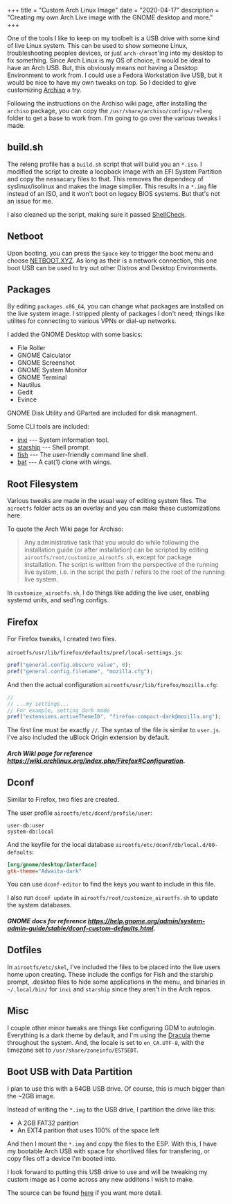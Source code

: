 +++
title = "Custom Arch Linux Image"
date = "2020-04-17"
description = "Creating my own Arch Live image with the GNOME desktop and more."
+++

One of the tools I like to keep on my toolbelt is a USB drive with some kind of live Linux system. This can be used to show someone Linux, troubleshooting peoples devices, or just `arch-chroot`'ing into my desktop to fix something. Since Arch Linux is my OS of choice, it would be ideal to have an Arch USB. But, this obviously means not having a Desktop Environment to work from. I could use a Fedora Workstation live USB, but it would be nice to have my own tweaks on top. So I decided to give customizing [Archiso](https://wiki.archlinux.org/index.php/Archiso) a try.

Following the instructions on the Archiso wiki page, after installing the `archiso` package, you can copy the `/usr/share/archiso/configs/releng` folder to get a base to work from. I'm going to go over the various tweaks I made.

## build.sh

The releng profile has a `build.sh` script that will build you an `*.iso`. I modified the script to create a loopback image with an EFI System Partition and copy the nessacary files to that. This removes the dependecy of syslinux/isolinux and makes the image simplier. This results in a `*.img` file instead of an ISO, and it won't boot on legacy BIOS systems. But that's not an issue for me.

I also cleaned up the script, making sure it passed [ShellCheck](https://github.com/koalaman/shellcheck).

## Netboot

Upon booting, you can press the `Space` key to trigger the boot menu and choose [NETBOOT.XYZ](https://netboot.xyz/). As long as their is a network connection, this one boot USB can be used to try out other Distros and Desktop Environments.

## Packages
By editing `packages.x86_64`, you can change what packages are installed on the live system image. I stripped plenty of packages I don't need; things like utilites for connecting to various VPNs or dial-up networks.

I added the GNOME Desktop with some basics:

+ File Roller
+ GNOME Calculator
+ GNOME Screenshot
+ GNOME System Monitor
+ GNOME Terminal
+ Nautilus
+ Gedit
+ Evince

GNOME Disk Utility and GParted are included for disk managment.

Some CLI tools are included:

+ [inxi](https://github.com/smxi/inxi) --- System information tool.
+ [starship](https://github.com/starship/starship) --- Shell prompt.
+ [fish](https://github.com/fish-shell/fish-shell) --- The user-friendly command line shell.
+ [bat](https://github.com/sharkdp/bat) --- A cat(1) clone with wings.

## Root Filesystem

Various tweaks are made in the usual way of editing system files. The `airootfs` folder acts as an overlay and you can make these customizations here.

To quote the Arch Wiki page for Archiso:

> Any administrative task that you would do while following the installation guide (or after installation) can be scripted by editing `airootfs/root/customize_airootfs.sh`, except for package installation. The script is written from the perspective of the running live system, i.e. in the script the path / refers to the root of the running live system.

In `customize_airootfs.sh`, I do things like adding the live user, enabling systemd units, and sed'ing configs.

## Firefox

For Firefox tweaks, I created two files.

`airootfs/usr/lib/firefox/defaults/pref/local-settings.js`:

```js
pref("general.config.obscure_value", 0);
pref("general.config.filename", "mozilla.cfg");
```

And then the actual configuration `airootfs/usr/lib/firefox/mozilla.cfg`:

```js
//
// ...my settings...
// For example, setting dark mode
pref("extensions.activeThemeID", "firefox-compact-dark@mozilla.org");
```

The first line must be exactly `//`. The syntax of the file is similar to `user.js`. I've also included the uBlock Origin extension by default.

##### Arch Wiki page for reference https://wiki.archlinux.org/index.php/Firefox#Configuration.

## Dconf

Similar to Firefox, two files are created.

The user profile `airootfs/etc/dconf/profile/user`:

```
user-db:user
system-db:local
```

And the keyfile for the local database `airootfs/etc/dconf/db/local.d/00-defaults`:

```ini
[org/gnome/desktop/interface]
gtk-theme="Adwaita-dark"
```

You can use `dconf-editor` to find the keys you want to include in this file.

I also run `dconf update` in `airootfs/root/customize_airootfs.sh` to update the system databases.

##### GNOME docs for reference https://help.gnome.org/admin/system-admin-guide/stable/dconf-custom-defaults.html.

## Dotfiles

In `airootfs/etc/skel`, I've included the files to be placed into the live users home upon creating. These include the configs for Fish and the starship prompt, .desktop files to hide some applications in the menu, and binaries in `~/.local/bin/` for `inxi` and `starship` since they aren't in the Arch repos.

## Misc

I couple other minor tweaks are things like configuring GDM to autologin. Everything is a dark theme by default, and I'm using the [Dracula](https://draculatheme.com/) theme throughout the system. And, the locale is set to `en_CA.UTF-8`, with the timezone set to `/usr/share/zoneinfo/EST5EDT`.

## Boot USB with Data Partition

I plan to use this with a 64GB USB drive. Of course, this is much bigger than the ~2GB image.

Instead of writing the `*.img` to the USB drive, I partition the drive like this:

+ A 2GB FAT32 parition
+ An EXT4 parition that uses 100% of the space left

And then I mount the `*.img` and copy the files to the ESP. With this, I have my bootable Arch USB with space for shortlived files for transfering, or copy files off a device I'm booted into.

I look forward to putting this USB drive to use and will be tweaking my custom image as I come across any new additons I wish to make.

The source can be found [here](https://github.com/tryton-vanmeer/archlinux) if you want more detail.